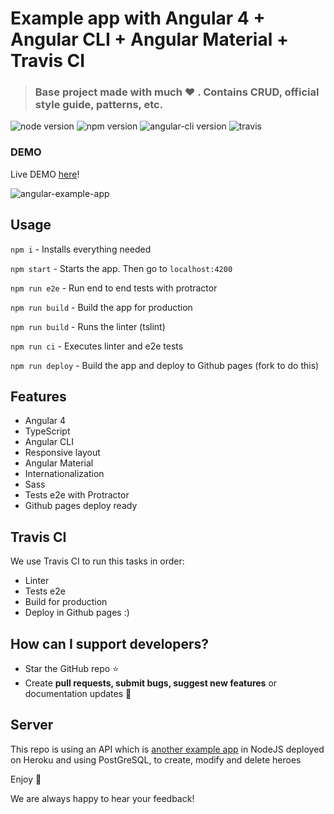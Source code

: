# Example app with Angular 4 + Angular CLI + Angular Material + Travis CI

> ### Base project made with much  :heart: . Contains CRUD, official style guide, patterns, etc.

![node version](https://img.shields.io/badge/node-7.10.0-green.svg)
![npm version](https://img.shields.io/badge/npm-4.2.0-green.svg)
![angular-cli version](https://img.shields.io/badge/angular.cli-1.0.0-green.svg)
![travis](https://travis-ci.org/Ismaestro/angular4-example-app.svg?branch=master)

### DEMO

Live DEMO [here](https://ismaestro.github.io/angular4-example-app/)!

![angular-example-app](http://i68.tinypic.com/2jbwkyd.jpg)

## Usage

`npm i` - Installs everything needed

`npm start` - Starts the app. Then go to `localhost:4200`

`npm run e2e` - Run end to end tests with protractor

`npm run build` - Build the app for production

`npm run build` - Runs the linter (tslint)

`npm run ci` - Executes linter and e2e tests

`npm run deploy` - Build the app and deploy to Github pages (fork to do this)

## Features
* Angular 4
* TypeScript
* Angular CLI
* Responsive layout
* Angular Material
* Internationalization
* Sass
* Tests e2e with Protractor
* Github pages deploy ready

## Travis CI
We use Travis CI to run this tasks in order:
* Linter
* Tests e2e
* Build for production
* Deploy in Github pages
:)

## How can I support developers?
- Star the GitHub repo :star:
- Create **pull requests, submit bugs, suggest new features** or documentation updates :wrench:

## Server

This repo is using an API which is [another example app](https://github.com/Ismaestro/nodejs-example-app) in NodeJS deployed on Heroku and using PostGreSQL, to create, modify and delete heroes

Enjoy :metal:

We are always happy to hear your feedback!
